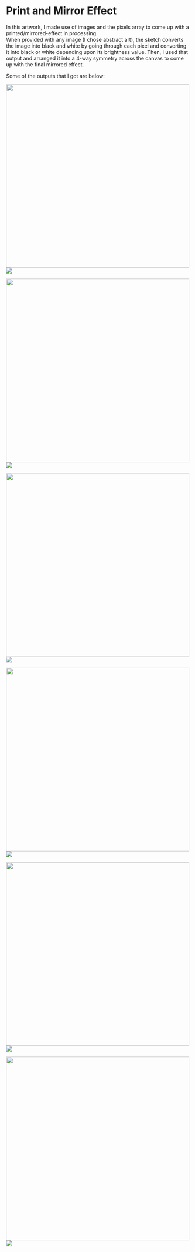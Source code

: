 # Print and Mirror Effect

In this artwork, I made use of images and the pixels array to come up with a printed/mirrored-effect in processing.  
When provided with any image (I chose abstract art), the sketch converts the image into black and white by going through each pixel and converting it into black or white depending upon its brightness value. Then, I used that output and arranged it into a 4-way symmetry across the canvas to come up with the final mirrored effect.

Some of the outputs that I got are below:

<img width="500px" src="image.jpg"> ![](out.jpg)

<img width="500px" src="image2.jpg"> ![](out2.jpg)

<img width="500px" src="image3.jpg"> ![](out3.jpg)

<img width="500px" src="image4.jpg"> ![](out4.jpg)

<img width="500px" src="image5.jpg"> ![](out5.jpg)

<img width="500px" src="image6.jpg"> ![](out6.jpg)
